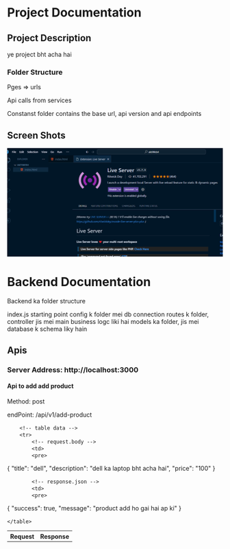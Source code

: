 <h1>Project Documentation </h1>

<h2>Project Description</h2>

<p>ye project bht acha hai</p>

<h3>Folder Structure</h3>

<p>Pges => urls</p>
<p>Api calls from services</p>
<p>Constanst folder contains the base url, api version and api endpoints</p>

<h2>Screen Shots</h2>

<img src='./assets/images/vsCodeExyension.png' />

<h1> Backend Documentation</h1>

<p> Backend ka folder structure</p>
<p>index.js starting point
    config k folder mei db connection
    routes k folder, 
    controller jis mei main business logc liki hai
    models ka folder, jis mei database k schema liky hain
</p>

<h2>Apis</h2>

<h3> Server Address: http://localhost:3000 </h3>

<h4>Api to add add product</h4>

<p>Method: post</p>
<p>endPoint: /api/v1/add-product</p>

<table>
        <!-- table header -->
        <tr>
            <th>Request</th>
            <th>Response</th>
        </tr>

        <!-- table data -->
        <tr>
            <!-- request.body -->
            <td>
            <pre>
{
    "title": "dell",
    "description": "dell ka laptop bht acha hai",
    "price": "100"
}
            </pre>
            </td>

            <!-- response.json -->
            <td>
            <pre>
{
    "success": true,
    "message": "product add ho gai hai ap ki"
}
            </pre>
            </td>
        </tr>

    </table>